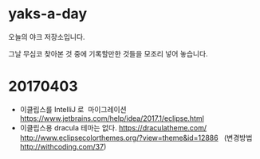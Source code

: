 # yaks-a-day
오늘의 야크 저장소입니다.

그날 무심코 찾아본 것 중에 기록할만한 것들을 모조리 넣어 놓습니다.

# 20170403  
* 이클립스를 IntelliJ 로  마이그레이션   
https://www.jetbrains.com/help/idea/2017.1/eclipse.html
* 이클립스용 dracula 테마는 없다.
https://draculatheme.com/  
http://www.eclipsecolorthemes.org/?view=theme&id=12886  
(변경방법  http://withcoding.com/37) 
